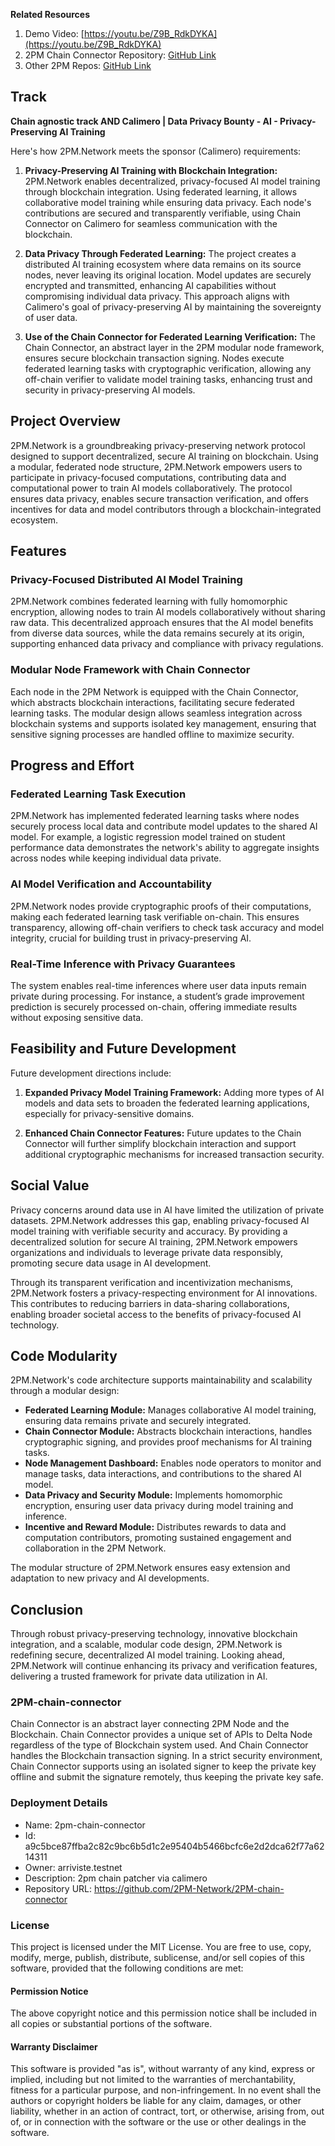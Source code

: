 
**Related Resources**

1. Demo Video: [https://youtu.be/Z9B_RdkDYKA](https://youtu.be/Z9B_RdkDYKA)
2. 2PM Chain Connector Repository: [GitHub Link](https://github.com/2PM-Network/2PM-chain-connector)
3. Other 2PM Repos: [GitHub Link](https://github.com/2PM-Network)

## Track

**Chain agnostic track AND Calimero | Data Privacy Bounty - AI - Privacy-Preserving AI Training**

Here's how 2PM.Network meets the sponsor (Calimero) requirements:

1. **Privacy-Preserving AI Training with Blockchain Integration:** 2PM.Network enables decentralized, privacy-focused AI model training through blockchain integration. Using federated learning, it allows collaborative model training while ensuring data privacy. Each node's contributions are secured and transparently verifiable, using Chain Connector on Calimero for seamless communication with the blockchain.

2. **Data Privacy Through Federated Learning:** The project creates a distributed AI training ecosystem where data remains on its source nodes, never leaving its original location. Model updates are securely encrypted and transmitted, enhancing AI capabilities without compromising individual data privacy. This approach aligns with Calimero's goal of privacy-preserving AI by maintaining the sovereignty of user data.

3. **Use of the Chain Connector for Federated Learning Verification:** The Chain Connector, an abstract layer in the 2PM modular node framework, ensures secure blockchain transaction signing. Nodes execute federated learning tasks with cryptographic verification, allowing any off-chain verifier to validate model training tasks, enhancing trust and security in privacy-preserving AI models.

## Project Overview
2PM.Network is a groundbreaking privacy-preserving network protocol designed to support decentralized, secure AI training on blockchain. Using a modular, federated node structure, 2PM.Network empowers users to participate in privacy-focused computations, contributing data and computational power to train AI models collaboratively. The protocol ensures data privacy, enables secure transaction verification, and offers incentives for data and model contributors through a blockchain-integrated ecosystem.

## Features

### Privacy-Focused Distributed AI Model Training  
2PM.Network combines federated learning with fully homomorphic encryption, allowing nodes to train AI models collaboratively without sharing raw data. This decentralized approach ensures that the AI model benefits from diverse data sources, while the data remains securely at its origin, supporting enhanced data privacy and compliance with privacy regulations.

### Modular Node Framework with Chain Connector  
Each node in the 2PM Network is equipped with the Chain Connector, which abstracts blockchain interactions, facilitating secure federated learning tasks. The modular design allows seamless integration across blockchain systems and supports isolated key management, ensuring that sensitive signing processes are handled offline to maximize security.

## Progress and Effort

### Federated Learning Task Execution
2PM.Network has implemented federated learning tasks where nodes securely process local data and contribute model updates to the shared AI model. For example, a logistic regression model trained on student performance data demonstrates the network's ability to aggregate insights across nodes while keeping individual data private.

### AI Model Verification and Accountability
2PM.Network nodes provide cryptographic proofs of their computations, making each federated learning task verifiable on-chain. This ensures transparency, allowing off-chain verifiers to check task accuracy and model integrity, crucial for building trust in privacy-preserving AI.

### Real-Time Inference with Privacy Guarantees
The system enables real-time inferences where user data inputs remain private during processing. For instance, a student’s grade improvement prediction is securely processed on-chain, offering immediate results without exposing sensitive data.

## Feasibility and Future Development

Future development directions include:

1. **Expanded Privacy Model Training Framework:** Adding more types of AI models and data sets to broaden the federated learning applications, especially for privacy-sensitive domains.
   
2. **Enhanced Chain Connector Features:** Future updates to the Chain Connector will further simplify blockchain interaction and support additional cryptographic mechanisms for increased transaction security.

## Social Value
Privacy concerns around data use in AI have limited the utilization of private datasets. 2PM.Network addresses this gap, enabling privacy-focused AI model training with verifiable security and accuracy. By providing a decentralized solution for secure AI training, 2PM.Network empowers organizations and individuals to leverage private data responsibly, promoting secure data usage in AI development.

Through its transparent verification and incentivization mechanisms, 2PM.Network fosters a privacy-respecting environment for AI innovations. This contributes to reducing barriers in data-sharing collaborations, enabling broader societal access to the benefits of privacy-focused AI technology.

## Code Modularity
2PM.Network's code architecture supports maintainability and scalability through a modular design:

- **Federated Learning Module:** Manages collaborative AI model training, ensuring data remains private and securely integrated.
- **Chain Connector Module:** Abstracts blockchain interactions, handles cryptographic signing, and provides proof mechanisms for AI training tasks.
- **Node Management Dashboard:** Enables node operators to monitor and manage tasks, data interactions, and contributions to the shared AI model.
- **Data Privacy and Security Module:** Implements homomorphic encryption, ensuring user data privacy during model training and inference.
- **Incentive and Reward Module:** Distributes rewards to data and computation contributors, promoting sustained engagement and collaboration in the 2PM Network.

The modular structure of 2PM.Network ensures easy extension and adaptation to new privacy and AI developments.

## Conclusion
Through robust privacy-preserving technology, innovative blockchain integration, and a scalable, modular code design, 2PM.Network is redefining secure, decentralized AI model training. Looking ahead, 2PM.Network will continue enhancing its privacy and verification features, delivering a trusted framework for private data utilization in AI.

### 2PM-chain-connector

Chain Connector is an abstract layer connecting 2PM Node and the Blockchain. Chain Connector provides a unique set of APIs to Delta Node regardless of the type of Blockchain system used. And Chain Connector handles the Blockchain transaction signing. In a strict security environment, Chain Connector supports using an isolated signer to keep the private key offline and submit the signature remotely, thus keeping the private key safe.

### Deployment Details
 - Name: 2pm-chain-connector
 - Id: a9c5bce87ffba2c82c9bc6b5d1c2e95404b5466bcfc6e2d2dca62f77a6214311
 - Owner: arriviste.testnet
 - Description: 2pm chain patcher via calimero
 - Repository URL: https://github.com/2PM-Network/2PM-chain-connector

### License
This project is licensed under the MIT License. You are free to use, copy, modify, merge, publish, distribute, sublicense, and/or sell copies of this software, provided that the following conditions are met:

#### Permission Notice
The above copyright notice and this permission notice shall be included in all copies or substantial portions of the software.

#### Warranty Disclaimer
This software is provided "as is", without warranty of any kind, express or implied, including but not limited to the warranties of merchantability, fitness for a particular purpose, and non-infringement. In no event shall the authors or copyright holders be liable for any claim, damages, or other liability, whether in an action of contract, tort, or otherwise, arising from, out of, or in connection with the software or the use or other dealings in the software.
